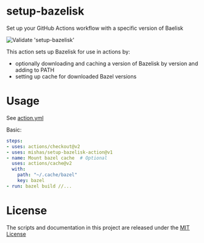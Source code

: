 # setup-bazelisk
Set up your GitHub Actions workflow with a specific version of Baelisk

![Validate 'setup-bazelisk'](https://github.com/mishas/setup-bazelisk-action/workflows/Validate%20'setup-bazelisk'/badge.svg)

This action sets up Bazelisk for use in actions by:

- optionally downloading and caching a version of Bazelisk by version and adding to PATH
- setting up cache for downloaded Bazel versions

# Usage

See [action.yml](action.yml)

Basic:
```yaml
steps:
- uses: actions/checkout@v2
- uses: mishas/setup-bazelisk-action@v1
- name: Mount bazel cache  # Optional
  uses: actions/cache@v2
  with:
    path: "~/.cache/bazel"
    key: bazel
- run: bazel build //...
```

# License

The scripts and documentation in this project are released under the [MIT License](LICENSE)
